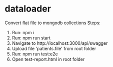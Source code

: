 # dataloader
Convert flat file to mongodb collections
Steps:
1) Run: npm i
2) Run: npm run start
3) Navigate to http://localhost:3000/api/swagger
4) Upload file 'patients.file' from root folder
5) Run: npm run test:e2e
6) Open test-report.html in root folder
